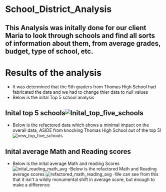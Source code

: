 # School_District_Analysis
## This Analysis was initally done for our client Maria to look through schools and find all sorts of information about them, from average grades, budget, type of school, etc.

# Results of the analysis
- It was determined that the 9th graders from Thomas High School had fabricated the data and we had to change thier data to null values
- Below is the inital Top 5 school analysis
## Inital top 5 schools![Inital_top_five_schools](https://user-images.githubusercontent.com/102084269/166299448-314623d8-2428-4b11-8ee1-efec2b9e7288.PNG)
- Below is the refactored data which shows a minimal impact on the overall data, ASIDE from knocking Thomas High School out of the top 5!
![new_top_five_schools](https://user-images.githubusercontent.com/102084269/166299740-5d0d443b-7ef8-4d85-8e08-b89df8cb28f7.PNG)
## Inital average Math and Reading scores
- Below is the inital average Math and reading Scores
![inital_reading_math_avg](https://user-images.githubusercontent.com/102084269/166300114-a20c1964-38be-4c21-b889-a31408e9be99.PNG)
-Below is the refactored Math and Reading  average scores
![refactored_math_reading_avg](https://user-images.githubusercontent.com/102084269/166300173-b21781a3-294e-437b-b58c-ac5cb535bcb5.PNG)
-We can see from this that it isn't a wildly monumental shift in average score, but enough to make a difference
